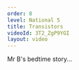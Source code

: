 ```yaml
---
order: 8
level: National 5
title: Transistors
videoId: 3T2_ZgP9YGI
layout: video
---
```


Mr B's bedtime story...
